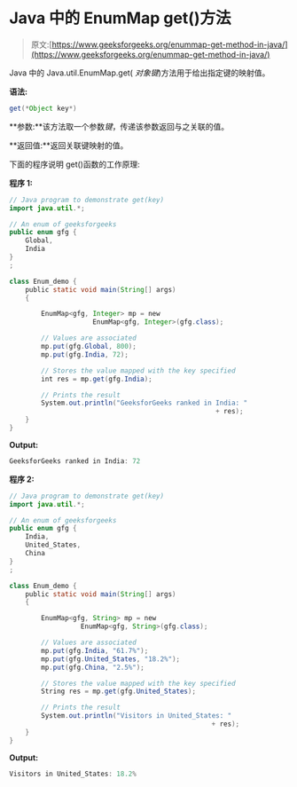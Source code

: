# Java 中的 EnumMap get()方法

> 原文:[https://www.geeksforgeeks.org/enummap-get-method-in-java/](https://www.geeksforgeeks.org/enummap-get-method-in-java/)

Java 中的 Java.util.EnumMap.get( *对象键*)方法用于给出指定键的映射值。

**语法:**

```java
get(*Object key*)
```

**参数:**该方法取一个参数*键*，传递该参数返回与之关联的值。

**返回值:**返回关联键映射的值。

下面的程序说明 get()函数的工作原理:

**程序 1:**

```java
// Java program to demonstrate get(key)
import java.util.*;

// An enum of geeksforgeeks
public enum gfg {
    Global,
    India
}
;

class Enum_demo {
    public static void main(String[] args)
    {

        EnumMap<gfg, Integer> mp = new 
                     EnumMap<gfg, Integer>(gfg.class);

        // Values are associated
        mp.put(gfg.Global, 800);
        mp.put(gfg.India, 72);

        // Stores the value mapped with the key specified
        int res = mp.get(gfg.India);

        // Prints the result
        System.out.println("GeeksforGeeks ranked in India: " 
                                                    + res);
    }
}
```

**Output:**

```java
GeeksforGeeks ranked in India: 72

```

**程序 2:**

```java
// Java program to demonstrate get(key)
import java.util.*;

// An enum of geeksforgeeks
public enum gfg {
    India,
    United_States,
    China
}
;

class Enum_demo {
    public static void main(String[] args)
    {

        EnumMap<gfg, String> mp = new 
                  EnumMap<gfg, String>(gfg.class);

        // Values are associated
        mp.put(gfg.India, "61.7%");
        mp.put(gfg.United_States, "18.2%");
        mp.put(gfg.China, "2.5%");

        // Stores the value mapped with the key specified
        String res = mp.get(gfg.United_States);

        // Prints the result
        System.out.println("Visitors in United_States: " 
                                                   + res);
    }
}
```

**Output:**

```java
Visitors in United_States: 18.2%

```